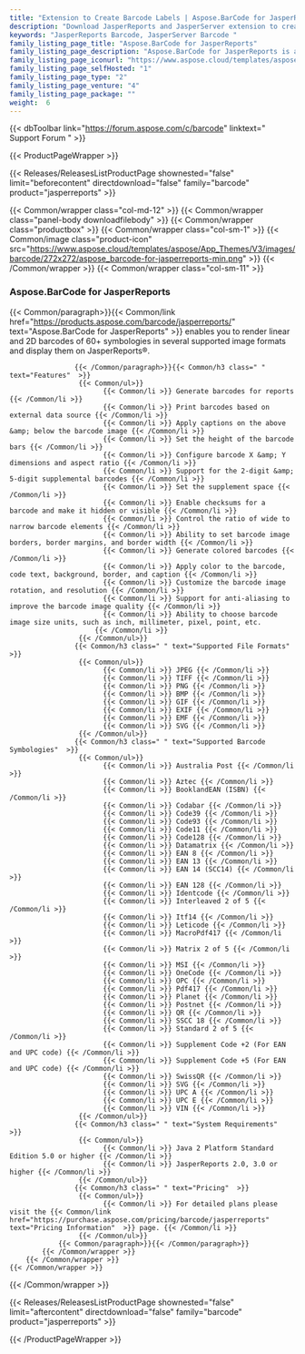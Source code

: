```yaml
---
title: "Extension to Create Barcode Labels | Aspose.BarCode for JasperReports"
description: "Download JasperReports and JasperServer extension to create and show barcode labels in your applications. These barcode labels can be rendered in many popular image formats. "
keywords: "JasperReports Barcode, JasperServer Barcode "
family_listing_page_title: "Aspose.BarCode for JasperReports"
family_listing_page_description: "Aspose.BarCode for JasperReports is a flexible JasperReports and JasperServer extension to generate and display high quality barcode labels in your applications. These barcode labels can be rendered in many popular image formats."
family_listing_page_iconurl: "https://www.aspose.cloud/templates/aspose/App_Themes/V3/images/barcode/272x272/aspose_barcode-for-jasperreports-min.png"
family_listing_page_selfHosted: "1"
family_listing_page_type: "2"
family_listing_page_venture: "4"
family_listing_page_package: ""
weight:  6
---
```


{{< dbToolbar link="https://forum.aspose.com/c/barcode" linktext=" Support Forum " >}}


{{< ProductPageWrapper >}}

<!-- ReleasesListProductPage-->
   {{< Releases/ReleasesListProductPage shownested="false"  limit="beforecontent" directdownload="false" family="barcode" product="jasperreports" >}}
<!-- /ReleasesListProductPage-->

<!-- ProductPageContent-->
{{< Common/wrapper class="col-md-12" >}}
    {{< Common/wrapper class="panel-body downloadfilebody" >}}
        {{< Common/wrapper class="productbox" >}}
            {{< Common/wrapper class="col-sm-1" >}}
                {{< Common/image class="product-icon" src="https://www.aspose.cloud/templates/aspose/App_Themes/V3/images/barcode/272x272/aspose_barcode-for-jasperreports-min.png"  >}}
            {{< /Common/wrapper >}}
            {{< Common/wrapper class="col-sm-11" >}}
                <h3 class="product-title">Aspose.BarCode for JasperReports</h3>
                {{< Common/paragraph>}}{{< Common/link href="https://products.aspose.com/barcode/jasperreports/" text="Aspose.BarCode for JasperReports"  >}}
                    enables you to render
                    linear and 2D barcodes of 60+ symbologies in several supported image formats and display them on
                    JasperReports®.

                    {{< /Common/paragraph>}}{{< Common/h3 class=" " text="Features"  >}}
                     {{< Common/ul>}} 
                           {{< Common/li >}} Generate barcodes for reports {{< /Common/li >}}
                           {{< Common/li >}} Print barcodes based on external data source {{< /Common/li >}}
                           {{< Common/li >}} Apply captions on the above &amp; below the barcode image {{< /Common/li >}}
                           {{< Common/li >}} Set the height of the barcode bars {{< /Common/li >}}
                           {{< Common/li >}} Configure barcode X &amp; Y dimensions and aspect ratio {{< /Common/li >}}
                           {{< Common/li >}} Support for the 2-digit &amp; 5-digit supplemental barcodes {{< /Common/li >}}
                           {{< Common/li >}} Set the supplement space {{< /Common/li >}}
                           {{< Common/li >}} Enable checksums for a barcode and make it hidden or visible {{< /Common/li >}}
                           {{< Common/li >}} Control the ratio of wide to narrow barcode elements {{< /Common/li >}}
                           {{< Common/li >}} Ability to set barcode image borders, border margins, and border width {{< /Common/li >}}
                           {{< Common/li >}} Generate colored barcodes {{< /Common/li >}}
                           {{< Common/li >}} Apply color to the barcode, code text, background, border, and caption {{< /Common/li >}}
                           {{< Common/li >}} Customize the barcode image rotation, and resolution {{< /Common/li >}}
                           {{< Common/li >}} Support for anti-aliasing to improve the barcode image quality {{< /Common/li >}}
                           {{< Common/li >}} Ability to choose barcode image size units, such as inch, millimeter, pixel, point, etc.
                         {{< /Common/li >}}
                     {{< /Common/ul>}}
                    {{< Common/h3 class=" " text="Supported File Formats"  >}}
                     {{< Common/ul>}} 
                           {{< Common/li >}} JPEG {{< /Common/li >}}
                           {{< Common/li >}} TIFF {{< /Common/li >}}
                           {{< Common/li >}} PNG {{< /Common/li >}}
                           {{< Common/li >}} BMP {{< /Common/li >}}
                           {{< Common/li >}} GIF {{< /Common/li >}}
                           {{< Common/li >}} EXIF {{< /Common/li >}}
                           {{< Common/li >}} EMF {{< /Common/li >}}
                           {{< Common/li >}} SVG {{< /Common/li >}}
                     {{< /Common/ul>}}
                    {{< Common/h3 class=" " text="Supported Barcode Symbologies"  >}}
                     {{< Common/ul>}} 
                           {{< Common/li >}} Australia Post {{< /Common/li >}}
                           {{< Common/li >}} Aztec {{< /Common/li >}}
                           {{< Common/li >}} BooklandEAN (ISBN) {{< /Common/li >}}
                           {{< Common/li >}} Codabar {{< /Common/li >}}
                           {{< Common/li >}} Code39 {{< /Common/li >}}
                           {{< Common/li >}} Code93 {{< /Common/li >}}
                           {{< Common/li >}} Code11 {{< /Common/li >}}
                           {{< Common/li >}} Code128 {{< /Common/li >}}
                           {{< Common/li >}} Datamatrix {{< /Common/li >}}
                           {{< Common/li >}} EAN 8 {{< /Common/li >}}
                           {{< Common/li >}} EAN 13 {{< /Common/li >}}
                           {{< Common/li >}} EAN 14 (SCC14) {{< /Common/li >}}
                           {{< Common/li >}} EAN 128 {{< /Common/li >}}
                           {{< Common/li >}} Identcode {{< /Common/li >}}
                           {{< Common/li >}} Interleaved 2 of 5 {{< /Common/li >}}
                           {{< Common/li >}} Itf14 {{< /Common/li >}}
                           {{< Common/li >}} Leticode {{< /Common/li >}}
                           {{< Common/li >}} MacroPdf417 {{< /Common/li >}}
                           {{< Common/li >}} Matrix 2 of 5 {{< /Common/li >}}
                           {{< Common/li >}} MSI {{< /Common/li >}}
                           {{< Common/li >}} OneCode {{< /Common/li >}}
                           {{< Common/li >}} OPC {{< /Common/li >}}
                           {{< Common/li >}} Pdf417 {{< /Common/li >}}
                           {{< Common/li >}} Planet {{< /Common/li >}}
                           {{< Common/li >}} Postnet {{< /Common/li >}}
                           {{< Common/li >}} QR {{< /Common/li >}}
                           {{< Common/li >}} SSCC 18 {{< /Common/li >}}
                           {{< Common/li >}} Standard 2 of 5 {{< /Common/li >}}
                           {{< Common/li >}} Supplement Code +2 (For EAN and UPC code) {{< /Common/li >}}
                           {{< Common/li >}} Supplement Code +5 (For EAN and UPC code) {{< /Common/li >}}
                           {{< Common/li >}} SwissQR {{< /Common/li >}}
                           {{< Common/li >}} SVG {{< /Common/li >}}
                           {{< Common/li >}} UPC A {{< /Common/li >}}
                           {{< Common/li >}} UPC E {{< /Common/li >}}
                           {{< Common/li >}} VIN {{< /Common/li >}}
                     {{< /Common/ul>}}
                    {{< Common/h3 class=" " text="System Requirements"  >}}
                     {{< Common/ul>}} 
                           {{< Common/li >}} Java 2 Platform Standard Edition 5.0 or higher {{< /Common/li >}}
                           {{< Common/li >}} JasperReports 2.0, 3.0 or higher {{< /Common/li >}}
                     {{< /Common/ul>}}
                    {{< Common/h3 class=" " text="Pricing"  >}}
                     {{< Common/ul>}} 
                           {{< Common/li >}} For detailed plans please visit the {{< Common/link href="https://purchase.aspose.com/pricing/barcode/jasperreports" text="Pricing Information"  >}} page. {{< /Common/li >}}
                     {{< /Common/ul>}}
                {{< Common/paragraph>}}{{< /Common/paragraph>}}
            {{< /Common/wrapper >}}
        {{< /Common/wrapper >}}
    {{< /Common/wrapper >}}
{{< /Common/wrapper >}}

<!-- /ProductPageContent-->



<!-- ReleasesListProductPage-->
   {{< Releases/ReleasesListProductPage shownested="false"  limit="aftercontent" directdownload="false" family="barcode" product="jasperreports" >}}
<!-- /ReleasesListProductPage-->

{{< /ProductPageWrapper >}}

